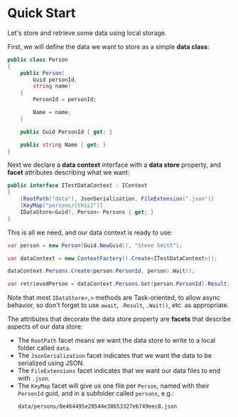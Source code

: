 # Quick Start

Let's store and retrieve some data using local storage.

First, we will define the data we want to store as a simple **data class**:

```cs
public class Person
{
    public Person(
        Guid personId,
        string name)
    {
        PersonId = personId;

        Name = name;
    }

    public Guid PersonId { get; }

    public string Name { get; }
}
```

Next we declare a **data context** interface with a **data store** property, and **facet** attributes describing what we want:

```cs
public interface ITestDataContext : IContext
{
    [RootPath("data"), JsonSerialization, FileExtension(".json")]
    [KeyMap("persons/{this}")]
    IDataStore<Guid?, Person> Persons { get; }
}
```

This is all we need, and our data context is ready to use:

```cs
var person = new Person(Guid.NewGuid(), "Steve Smith");

var dataContext = new ContextFactory().Create<ITestDataContext>();

dataContext.Persons.Create(person.PersonId, person).Wait();

var retrievedPerson = dataContext.Persons.Get(person.PersonId).Result;
```

Note that most `IDataStore<,>` methods are Task-oriented, to allow async behavior, so don't forget to use `await`, `.Result`, `.Wait()`, etc. as appropriate.

The attributes that decorate the data store property are **facets** that describe aspects of our data store:

- The `RootPath` facet means we want the data store to write to a local folder called `data`.
- The `JsonSerialization` facet indicates that we want the data to be serialized using JSON.
- The `FileExtensions` facet indicates that we want our data files to end with `.json`.
- The `KeyMap` facet will give us one file per `Person`, named with their `PersonId` guid, and in a subfolder called `persons`, e.g.: 
    ```
    data/persons/0e464495e20544e38653327eb749eec8.json
    ```